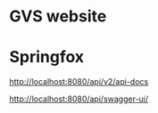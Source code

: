 # GVS website

# Springfox

[http://localhost:8080/api/v2/api-docs](http://localhost:8080/api/v2/api-docs)

[http://localhost:8080/api/swagger-ui/](http://localhost:8080/api/swagger-ui/)